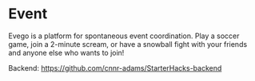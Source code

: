 # Event
Evego is a platform for spontaneous event coordination. Play a soccer game, join a 2-minute scream, or have a snowball fight with your friends and anyone else who wants to join!

Backend: https://github.com/cnnr-adams/StarterHacks-backend
